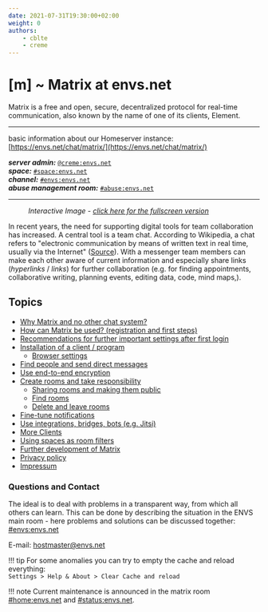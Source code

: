 ```yaml
---
date: 2021-07-31T19:30:00+02:00
weight: 0
authors:
    - cblte
    - creme
---
```


# [m] ~ Matrix at envs.net
Matrix is a free and open, secure, decentralized protocol for real-time communication, also known by the name of one of its clients, Element.

***

basic information about our Homeserver instance:   
[https://envs.net/chat/matrix/](https://envs.net/chat/matrix/)

***server admin:*** [`@creme:envs.net`](https://matrix.to/#/@creme:envs.net)  
***space:*** [`#space:envs.net`](https://matrix.to/#/#space:envs.net)  
***channel:*** [`#envs:envs.net`](https://matrix.to/#/#envs:envs.net)  
***abuse management room:*** [`#abuse:envs.net`](https://matrix.to/#/#abuse:envs.net)

***

<figure>
<object data="images/matrix_interactive_en.svg" type="image/svg+xml" style="width: 1280px; max-width: 100%"></object>
<caption><i>Interactive Image - <a href="images/matrix_interactive_en.svg" target="_blank">click here for the fullscreen version</a></i></caption>
</figure>

In recent years, the need for supporting digital tools for team collaboration has increased. A central tool is a team chat. According to Wikipedia, a chat refers to "electronic communication by means of written text in real time, usually via the Internet" ([Source](https://en.wikipedia.org/wiki/Chat)). With a messenger team members can make each other aware of current information and especially share links (*hyperlinks* / *links*) for further collaboration (e.g. for finding appointments, collaborative writing, planning events, editing data, code, mind maps,).

## Topics

* [Why Matrix and no other chat system?](why.md)
* [How can Matrix be used? (registration and first steps)](first-steps.md)
* [Recommendations for further important settings after first login](settings.md)
* [Installation of a client / program](clients.md)
    * [Browser settings](clients/browser.md)
* [Find people and send direct messages](messaging.md)
* [Use end-to-end encryption](encryption.md)
* [Create rooms and take responsibility](rooms.md)
    * [Sharing rooms and making them public](rooms/sharing.md)
    * [Find rooms](rooms/find.md)
    * [Delete and leave rooms](rooms/delete.md)
* [Fine-tune notifications](notifications.md)
* [Use integrations, bridges, bots (e.g. Jitsi)](integrations.md)
* [More Clients](clients/more_clients.md)
* [Using spaces as room filters](spaces.md)
* [Further development of Matrix](development.md)
* [Privacy policy](https://envs.net/privacy-policy/)
* [Impressum](impressum.md)

### Questions and Contact

The ideal is to deal with problems in a transparent way, from which all others can learn. This can be done by describing the situation in the ENVS main room - here problems and solutions can be discussed together: [#envs:envs.net](https://matrix.to/#/#envs:envs.net)

E-mail: [hostmaster@envs.net](mailto:hostmaster@envs.net)

!!! tip
    For some anomalies you can try to empty the cache and reload everything:  
    `Settings > Help & About > Clear Cache and reload`

!!! note
    Current maintenance is announced in the matrix room [#home:envs.net](https://matrix.to/#/#home:envs.net) and [#status:envs.net](https://matrix.to/#/#status:envs.net).
